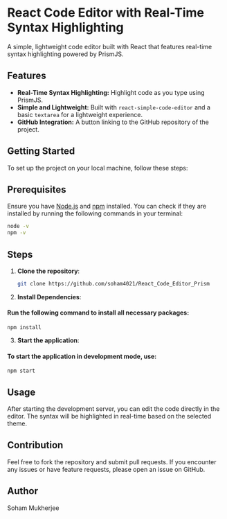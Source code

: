 
# React Code Editor with Real-Time Syntax Highlighting

A simple, lightweight code editor built with React that features real-time syntax highlighting powered by PrismJS.

## Features

- **Real-Time Syntax Highlighting:** Highlight code as you type using PrismJS.
- **Simple and Lightweight:** Built with `react-simple-code-editor` and a basic `textarea` for a lightweight experience.
- **GitHub Integration:** A button linking to the GitHub repository of the project.

## Getting Started

To set up the project on your local machine, follow these steps:

## Prerequisites

Ensure you have [Node.js](https://nodejs.org/) and [npm](https://www.npmjs.com/) installed. You can check if they are installed by running the following commands in your terminal:

```bash
node -v
npm -v

```
## Steps

1. **Clone the repository**:

   ```bash
   git clone https://github.com/soham4021/React_Code_Editor_Prism
   ```

2. **Install Dependencies**:

#### Run the following command to install all necessary packages:
```
npm install
```

3. **Start the application**:

#### To start the application in development mode, use:
```
npm start
```

## Usage

After starting the development server, you can edit the code directly in the editor. The syntax will be highlighted in real-time based on the selected theme.

## Contribution

Feel free to fork the repository and submit pull requests. If you encounter any issues or have feature requests, please open an issue on GitHub.

## Author 
Soham Mukherjee